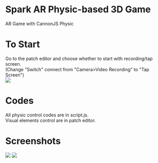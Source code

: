 # Spark AR Physic-based 3D Game
AR Game with CannonJS Physic  

# To Start
Go to the patch editor and choose whether to start with recording/tap screen.  
(Change "Switch" connect from "Camera>Video Recording" to "Tap Screen")  
<img src="https://i.imgur.com/PQtjR13.png">  

# Codes
All physic control codes are in script.js.  
Visual elements control are in patch editor.  


# Screenshots
<img src="https://i.imgur.com/xixg1z5.jpg"> <img src="https://i.imgur.com/hhQPx7B.jpg">
